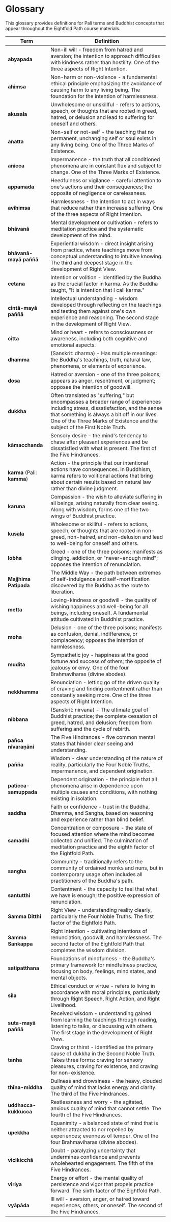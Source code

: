 # Glossary

This glossary provides definitions for Pali terms and Buddhist concepts that appear throughout the Eightfold Path course materials.

| Term | Definition |
|------|------------|
| **abyapada** | Non-ill will - freedom from hatred and aversion; the intention to approach difficulties with kindness rather than hostility. One of the three aspects of Right Intention. |
| **ahimsa** | Non-harm or non-violence - a fundamental ethical principle emphasizing the avoidance of causing harm to any living being. The foundation for the intention of harmlessness. |
| **akusala** | Unwholesome or unskillful - refers to actions, speech, or thoughts that are rooted in greed, hatred, or delusion and lead to suffering for oneself and others. |
| **anatta** | Non-self or not-self - the teaching that no permanent, unchanging self or soul exists in any living being. One of the Three Marks of Existence. |
| **anicca** | Impermanence - the truth that all conditioned phenomena are in constant flux and subject to change. One of the Three Marks of Existence. |
| **appamada** | Heedfulness or vigilance - careful attention to one's actions and their consequences; the opposite of negligence or carelessness. |
| **avihimsa** | Harmlessness - the intention to act in ways that reduce rather than increase suffering. One of the three aspects of Right Intention. |
| **bhāvanā** | Mental development or cultivation - refers to meditation practice and the systematic development of the mind. |
| **bhāvanā-mayā paññā** | Experiential wisdom - direct insight arising from practice, where teachings move from conceptual understanding to intuitive knowing. The third and deepest stage in the development of Right View. |
| **cetana** | Intention or volition - identified by the Buddha as the crucial factor in karma. As the Buddha taught, "It is intention that I call karma." |
| **cintā-mayā paññā** | Intellectual understanding - wisdom developed through reflecting on the teachings and testing them against one's own experience and reasoning. The second stage in the development of Right View. |
| **citta** | Mind or heart - refers to consciousness or awareness, including both cognitive and emotional aspects. |
| **dhamma** | (Sanskrit: dharma) - Has multiple meanings: the Buddha's teachings, truth, natural law, phenomena, or elements of experience. |
| **dosa** | Hatred or aversion - one of the three poisons; appears as anger, resentment, or judgment; opposes the intention of goodwill. |
| **dukkha** | Often translated as "suffering," but encompasses a broader range of experiences including stress, dissatisfaction, and the sense that something is always a bit off in our lives. One of the Three Marks of Existence and the subject of the First Noble Truth. |
| **kāmacchanda** | Sensory desire - the mind's tendency to chase after pleasant experiences and be dissatisfied with what is present. The first of the Five Hindrances. |
| **karma** (Pali: **kamma**) | Action - the principle that our intentional actions have consequences. In Buddhism, karma refers to volitional actions that bring about certain results based on natural law rather than divine judgment. |
| **karuna** | Compassion - the wish to alleviate suffering in all beings, arising naturally from clear seeing. Along with wisdom, forms one of the two wings of Buddhist practice. |
| **kusala** | Wholesome or skillful - refers to actions, speech, or thoughts that are rooted in non-greed, non-hatred, and non-delusion and lead to well-being for oneself and others. |
| **lobha** | Greed - one of the three poisons; manifests as clinging, addiction, or "never-enough mind"; opposes the intention of renunciation. |
| **Majjhima Patipada** | The Middle Way - the path between extremes of self-indulgence and self-mortification discovered by the Buddha as the route to liberation. |
| **metta** | Loving-kindness or goodwill - the quality of wishing happiness and well-being for all beings, including oneself. A fundamental attitude cultivated in Buddhist practice. |
| **moha** | Delusion - one of the three poisons; manifests as confusion, denial, indifference, or complacency; opposes the intention of harmlessness. |
| **mudita** | Sympathetic joy - happiness at the good fortune and success of others; the opposite of jealousy or envy. One of the four Brahmaviharas (divine abodes). |
| **nekkhamma** | Renunciation - letting go of the driven quality of craving and finding contentment rather than constantly seeking more. One of the three aspects of Right Intention. |
| **nibbana** | (Sanskrit: nirvana) - The ultimate goal of Buddhist practice; the complete cessation of greed, hatred, and delusion; freedom from suffering and the cycle of rebirth. |
| **pañca nīvaraṇāni** | The Five Hindrances - five common mental states that hinder clear seeing and understanding. |
| **pañña** | Wisdom - clear understanding of the nature of reality, particularly the Four Noble Truths, impermanence, and dependent origination. |
| **paticca-samuppada** | Dependent origination - the principle that all phenomena arise in dependence upon multiple causes and conditions, with nothing existing in isolation. |
| **saddha** | Faith or confidence - trust in the Buddha, Dhamma, and Sangha, based on reasoning and experience rather than blind belief. |
| **samadhi** | Concentration or composure - the state of focused attention where the mind becomes collected and unified. The culmination of meditation practice and the eighth factor of the Eightfold Path. |
| **sangha** | Community - traditionally refers to the community of ordained monks and nuns, but in contemporary usage often includes all practitioners of the Buddha's path. |
| **santutthi** | Contentment - the capacity to feel that what we have is enough; the positive expression of renunciation. |
| **Samma Ditthi** | Right View - understanding reality clearly, particularly the Four Noble Truths. The first factor of the Eightfold Path. |
| **Samma Sankappa** | Right Intention - cultivating intentions of renunciation, goodwill, and harmlessness. The second factor of the Eightfold Path that completes the wisdom division. |
| **satipatthana** | Foundations of mindfulness - the Buddha's primary framework for mindfulness practice, focusing on body, feelings, mind states, and mental objects. |
| **sila** | Ethical conduct or virtue - refers to living in accordance with moral principles, particularly through Right Speech, Right Action, and Right Livelihood. |
| **suta-mayā paññā** | Received wisdom - understanding gained from learning the teachings through reading, listening to talks, or discussing with others. The first stage in the development of Right View. |
| **tanha** | Craving or thirst - identified as the primary cause of dukkha in the Second Noble Truth. Takes three forms: craving for sensory pleasures, craving for existence, and craving for non-existence. |
| **thīna-middha** | Dullness and drowsiness - the heavy, clouded quality of mind that lacks energy and clarity. The third of the Five Hindrances. |
| **uddhacca-kukkucca** | Restlessness and worry - the agitated, anxious quality of mind that cannot settle. The fourth of the Five Hindrances. |
| **upekkha** | Equanimity - a balanced state of mind that is neither attracted to nor repelled by experiences; evenness of temper. One of the four Brahmaviharas (divine abodes). |
| **vicikicchā** | Doubt - paralyzing uncertainty that undermines confidence and prevents wholehearted engagement. The fifth of the Five Hindrances. |
| **viriya** | Energy or effort - the mental quality of persistence and vigor that propels practice forward. The sixth factor of the Eightfold Path. |
| **vyāpāda** | Ill will - aversion, anger, or hatred toward experiences, others, or oneself. The second of the Five Hindrances. |